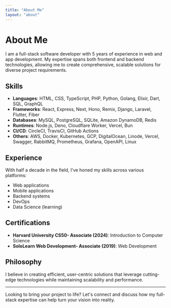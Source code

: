 ```yaml
---
title: "About Me"
layout: "about"
---
```


# About Me

I am a full-stack software developer with 5 years of experience in web and app development. My expertise spans both frontend and backend technologies, allowing me to create comprehensive, scalable solutions for diverse project requirements.

## Skills

- **Languages**: HTML, CSS, TypeScript, PHP, Python, Golang, Elixir, Dart, SQL, GraphQL
- **Frameworks**: React, Express, Next, Hono, Remix, Django, Laravel, Flutter, Fiber
- **Databases**: MySQL, PostgreSQL, SQLite, Amazon DynamoDB, Redis
- **Runtimes**: Node.js, Deno, Cloudflare Worker, Vercel, Bun
- **CI/CD**: CircleCI, TravisCI, GitHub Actions
- **Others**: AWS, Docker, Kubernetes, GCP, DigitalOcean, Linode, Vercel, Swagger, RabbitMQ, Prometheus, Grafana, OpenAPI, Linux

## Experience

With half a decade in the field, I've honed my skills across various platforms:

- Web applications
- Mobile applications
- Backend systems
- DevOps
- Data Science (learning)

## Certifications

- **Harvard University CS50- Associate (2024)**: Introduction to Computer Science
- **SoloLearn Web Development- Associate (2019)**: Web Development

## Philosophy

I believe in creating efficient, user-centric solutions that leverage cutting-edge technologies while maintaining scalability and performance.

---

Looking to bring your project to life? Let's connect and discuss how my full-stack expertise can help turn your vision into reality.
